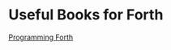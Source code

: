 # Useful Books for Forth
<a href="https://www.mpeforth.com/arena/ProgramForth.pdf">Programming Forth</a>
